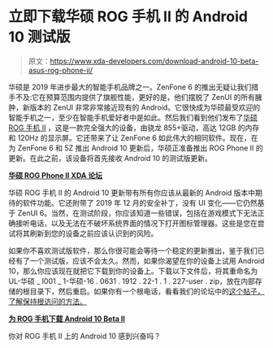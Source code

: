 # 立即下载华硕 ROG 手机 II 的 Android 10 测试版

> 原文：<https://www.xda-developers.com/download-android-10-beta-asus-rog-phone-ii/>

华硕是 2019 年进步最大的智能手机品牌之一。ZenFone 6 的推出无疑让我们措手不及:它在预算范围内提供了旗舰性能，更好的是，他们摆脱了 ZenUI 的所有臃肿，新版本的 ZenUI 非常非常接近现有的 Android。它很快成为华硕最受欢迎的智能手机之一，至少在智能手机爱好者中是如此。然后我们看到他们发布了[华硕 ROG 手机 II](https://www.xda-developers.com/asus-sending-rog-phone-ii-custom-rom-kernel-developers/) ，这是一款完全强大的设备，由骁龙 855+驱动，高达 12GB 的内存和 120Hz 的显示屏。它还带来了让 ZenFone 6 如此伟大的相同软件。现在，在为 ZenFone 6 和 5Z 推出 Android 10 更新后，华硕正准备推出 ROG Phone II 的更新。在此之前，该设备将首先接收 Android 10 的测试版更新。

**[华硕 ROG Phone II XDA 论坛](https://forum.xda-developers.com/rog-phone-2/)**

华硕 ROG 手机 II 的 Android 10 更新带有所有你应该从最新的 Android 版本中期待的软件功能。它还附带了 2019 年 12 月的安全补丁，没有 UI 变化——它仍然基于 ZenUI 6。当然，在测试阶段，你应该知道一些错误，包括在游戏模式下无法正确接听电话，以及无法在不破坏系统界面的情况下打开图标管理器。这些是您在尝试将其刷新到您的设备之前应该认识到的风险。

如果你不喜欢测试版软件，那么你很可能会等待一个稳定的更新推出，鉴于我们已经有了一个测试版，应该不会太久。然而，如果你渴望在你的设备上试用 Android 10，那么你应该现在就把它下载到你的设备上。下载以下文件后，将其重命名为 UL-华硕 _ I001 _ 1-华硕-16 . 0631 . 1912 . 22-1 . 1 . 227-user . zip，放在内部存储的根目录下，然后重启。如果你有一个根电话，看看我们的论坛中的[这个帖子，了解保持根访问的方法。](https://forum.xda-developers.com/rog-phone-2/how-to/android-10-beta-ww-download-t4025361)

[**为 ROG 手机下载 Android 10 Beta II**](https://fota2.asus.com/delta_package/phone/WW_Phone/formal/16.0631.1910.64-user-WW_Phone-17.0210.1912.22-user-WW_Phone-12260601_NR/WW_ZS660KL-16.0631.1910.64-17.0210.1912.22-12260601-fota-user.zip)

你对 ROG 手机 II 上的 Android 10 感到兴奋吗？